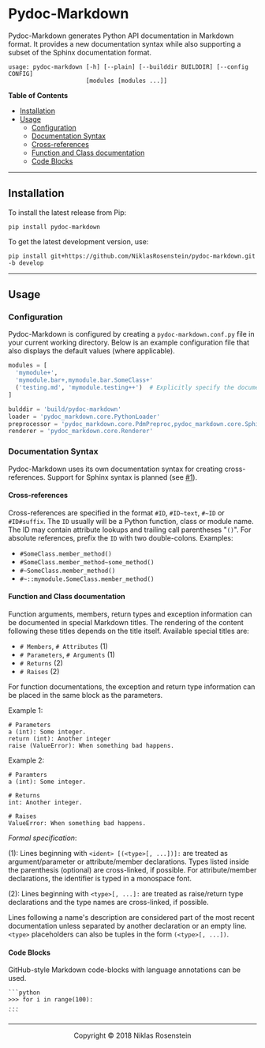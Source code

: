 # Pydoc-Markdown

Pydoc-Markdown generates Python API documentation in Markdown format. It
provides a new documentation syntax while also supporting a subset of the
Sphinx documentation format.

```
usage: pydoc-markdown [-h] [--plain] [--builddir BUILDDIR] [--config CONFIG]
                      [modules [modules ...]]
```

__Table of Contents__

* [Installation](#installation)
* [Usage](#usage)
  * [Configuration](#configuration)
  * [Documentation Syntax](#documentation-syntax)
  * [Cross-references](#cross-references)
  * [Function and Class documentation](#function-and-class-documentation)
  * [Code Blocks](#code-blocks)

---

## Installation

To install the latest release from Pip:

    pip install pydoc-markdown

To get the latest development version, use:

    pip install git+https://github.com/NiklasRosenstein/pydoc-markdown.git -b develop

---

## Usage

### Configuration

Pydoc-Markdown is configured by creating a `pydoc-markdown.conf.py` file in
your current working directory. Below is an example configuration file that
also displays the default values (where applicable).

```python
modules = [
  'mymodule+',
  'mymodule.bar+,mymodule.bar.SomeClass+'
  ('testing.md', 'mymodule.testing++')  # Explicitly specify the document filename
]

bulddir = 'build/pydoc-markdown'
loader = 'pydoc_markdown.core.PythonLoader'
preprocessor = 'pydoc_markdown.core.PdmPreproc,pydoc_markdown.core.SphinxPreproc'
renderer = 'pydoc_markdown.core.Renderer'
```

### Documentation Syntax

Pydoc-Markdown uses its own documentation syntax for creating cross-references.
Support for Sphinx syntax is planned (see [#1]).

  [#1]: https://github.com/NiklasRosenstein/pydoc-markdown/issues/1

#### Cross-references

Cross-references are specified in the format `#ID`, `#ID~text`, `#~ID` or
`#ID#suffix`. The `ID` usually will be a Python function, class or module
name. The ID may contain attribute lookups and trailing call parentheses
"`()`". For absolute references, prefix the `ID` with two
double-colons. Examples:

* `#SomeClass.member_method()`
* `#SomeClass.member_method~some_method()`
* `#~SomeClass.member_method()`
* `#~::mymodule.SomeClass.member_method()`

#### Function and Class documentation

Function arguments, members, return types and exception information can be
documented in special Markdown titles. The rendering of the content following
these titles depends on the title itself. Available special titles are:

* `# Members`, `# Attributes` (1)
* `# Parameters`, `# Arguments` (1)
* `# Returns` (2)
* `# Raises` (2)

For function documentations, the exception and return type information can
be placed in the same block as the parameters.

Example 1:

    # Parameters
    a (int): Some integer.
    return (int): Another integer
    raise (ValueError): When something bad happens.

Example 2:

    # Paramters
    a (int): Some integer.

    # Returns
    int: Another integer.

    # Raises
    ValueError: When something bad happens.

_Formal specification_:

(1): Lines beginning with `<ident> [(<type>[, ...])]:` are treated as
argument/parameter or attribute/member declarations. Types listed inside the
parenthesis (optional) are cross-linked, if possible. For attribute/member
declarations, the identifier is typed in a monospace font.

(2): Lines beginning with `<type>[, ...]:` are treated as raise/return type
declarations and the type names are cross-linked, if possible.

Lines following a name's description are considered part of the most recent
documentation unless separated by another declaration or an empty line. `<type>`
placeholders can also be tuples in the form `(<type>[, ...])`.

#### Code Blocks

GitHub-style Markdown code-blocks with language annotations can be used.

    ```python
    >>> for i in range(100):
    ...
    ```

---

<p align="center">Copyright &copy; 2018 Niklas Rosenstein</p>
